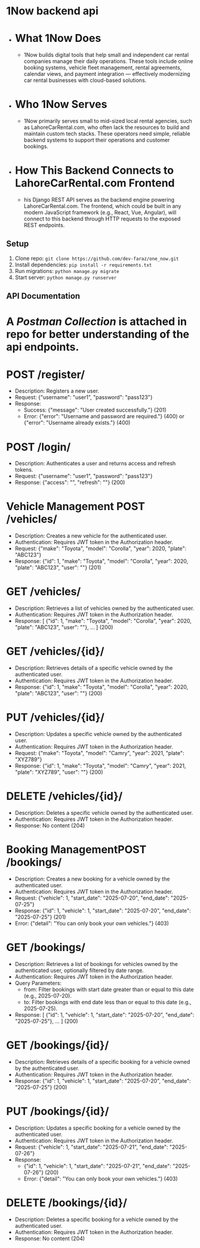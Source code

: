 # 1Now backend api

- # What 1Now Does
    - 1Now builds digital tools that help small and independent car rental companies manage their daily operations. These tools include online booking systems, vehicle fleet management, rental agreements, calendar views, and payment integration — effectively modernizing car rental businesses with cloud-based solutions.

- # Who 1Now Serves
    - 1Now primarily serves small to mid-sized local rental agencies, such as LahoreCarRental.com, who often lack the resources to build and maintain custom tech stacks. These operators need simple, reliable backend systems to support their operations and customer bookings.

- # How This Backend Connects to LahoreCarRental.com Frontend
    - his Django REST API serves as the backend engine powering LahoreCarRental.com. The frontend, which could be built in any modern JavaScript framework (e.g., React, Vue, Angular), will connect to this backend through HTTP requests to the exposed REST endpoints.

## Setup

1. Clone repo: `git clone https://github.com/dev-faraz/one_now.git`
2. Install dependencies: `pip install -r requirements.txt`
3. Run migrations: `python manage.py migrate`
4. Start server: `python manage.py runserver`


## API Documentation

# A *Postman Collection* is attached in repo for better understanding of the api endpoints.

# POST /register/
 - Description: Registers a new user.
 - Request: {"username": "user1", "password": "pass123"}
 - Response:
    - Success: {"message": "User created successfully."} (201)
    - Error: {"error": "Username and password are required."} (400) or {"error": "Username already exists."} (400)

# POST /login/
  - Description: Authenticates a user and returns access and refresh tokens.
  - Request: {"username": "user1", "password": "pass123"}
  - Response: {"access": "<token>", "refresh": "<token>"} (200)

# Vehicle Management POST /vehicles/
  - Description: Creates a new vehicle for the authenticated user.
  - Authentication: Requires JWT token in the Authorization header.
  - Request: {"make": "Toyota", "model": "Corolla", "year": 2020, "plate": "ABC123"}
  - Response: {"id": 1, "make": "Toyota", "model": "Corolla", "year": 2020, "plate": "ABC123", "user": "<username>"} (201)

# GET /vehicles/
  - Description: Retrieves a list of vehicles owned by the authenticated user.
  - Authentication: Requires JWT token in the Authorization header.
  - Response: [ {"id": 1, "make": "Toyota", "model": "Corolla", "year": 2020, "plate": "ABC123", "user": "<username>"}, ... ] (200)

# GET /vehicles/{id}/
  - Description: Retrieves details of a specific vehicle owned by the authenticated user.
  - Authentication: Requires JWT token in the Authorization header.
  - Response: {"id": 1, "make": "Toyota", "model": "Corolla", "year": 2020, "plate": "ABC123", "user": "<username>"} (200)

# PUT /vehicles/{id}/
  - Description: Updates a specific vehicle owned by the authenticated user.
  - Authentication: Requires JWT token in the Authorization header.
  - Request: {"make": "Toyota", "model": "Camry", "year": 2021, "plate": "XYZ789"}
  - Response: {"id": 1, "make": "Toyota", "model": "Camry", "year": 2021, "plate": "XYZ789", "user": "<username>"} (200)

# DELETE /vehicles/{id}/
  - Description: Deletes a specific vehicle owned by the authenticated user.
  - Authentication: Requires JWT token in the Authorization header.
  - Response: No content (204)

# Booking ManagementPOST /bookings/
  - Description: Creates a new booking for a vehicle owned by the authenticated user.
  - Authentication: Requires JWT token in the Authorization header.
  - Request: {"vehicle": 1, "start_date": "2025-07-20", "end_date": "2025-07-25"}
  - Response: {"id": 1, "vehicle": 1, "start_date": "2025-07-20", "end_date": "2025-07-25"} (201)
  - Error: {"detail": "You can only book your own vehicles."} (403)

# GET /bookings/
  - Description: Retrieves a list of bookings for vehicles owned by the authenticated user, optionally filtered by date range.
  - Authentication: Requires JWT token in the Authorization header.
  - Query Parameters:
    - from: Filter bookings with start date greater than or equal to this date (e.g., 2025-07-20).
    - to: Filter bookings with end date less than or equal to this date (e.g., 2025-07-25).
  - Response: [ {"id": 1, "vehicle": 1, "start_date": "2025-07-20", "end_date": "2025-07-25"}, ... ] (200)

# GET /bookings/{id}/
  - Description: Retrieves details of a specific booking for a vehicle owned by the authenticated user.
  - Authentication: Requires JWT token in the Authorization header.
  - Response: {"id": 1, "vehicle": 1, "start_date": "2025-07-20", "end_date": "2025-07-25"} (200)

# PUT /bookings/{id}/
  - Description: Updates a specific booking for a vehicle owned by the authenticated user.
  - Authentication: Requires JWT token in the Authorization header.
  - Request: {"vehicle": 1, "start_date": "2025-07-21", "end_date": "2025-07-26"}
  - Response:
    - {"id": 1, "vehicle": 1, "start_date": "2025-07-21", "end_date": "2025-07-26"} (200)
    - Error: {"detail": "You can only book your own vehicles."} (403)

# DELETE /bookings/{id}/
  - Description: Deletes a specific booking for a vehicle owned by the authenticated user.
  - Authentication: Requires JWT token in the Authorization header.
  - Response: No content (204)


